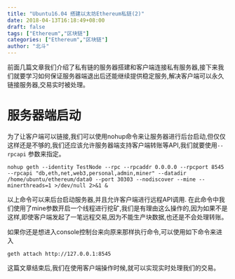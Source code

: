 ```yaml
---
title: "Ubuntu16.04 搭建以太坊Ethereum私链(2)"
date: 2018-04-13T16:18:49+08:00
draft: false
tags: ["Ethereum","区块链"]
categories: ["Ethereum","区块链"]
author: "北斗"
---
```


前面几篇文章我们介绍了私有链的服务器搭建和客户端连接私有服务器,接下来我们就要学习如何保证服务器端退出后还能继续提供稳定服务,解决客户端可以永久链接服务器,交易实时被处理。

# 服务器端启动

为了让客户端可以链接,我们可以使用nohup命令来让服务器进行后台启动,但仅仅这样还是不够的,我们还应该允许服务器端支持客户端转账等API,我们就要使用`--rpcapi` 参数来指定。

```
nohup geth --identity TestNode --rpc --rpcaddr 0.0.0.0 --rpcport 8545 --rpcapi "db,eth,net,web3,personal,admin,miner" --datadir /home/ubuntu/ethereum/data0 --port 30303 --nodiscover --mine --minerthreads=1 >/dev/null 2>&1 &
```

以上命令可以来后台启动服务器,并且允许客户端进行远程API调用.
在此命令中我们使用了mine参数开启一个线程进行挖矿,我们是有理由这么操作的,因为如果不是这样,即使客户端发起了一笔远程交易,因为不能生产块数据,也还是不会处理转账。

如果你还是想进入console控制台来向原来那样执行命令,可以使用如下命令来进入

```
geth attach http://127.0.0.1:8545
```

这篇文章结束后,我们在使用客户端操作时候,就可以实现实时处理我们的交易。